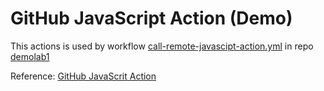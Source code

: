 # GitHub JavaScript Action (Demo)

This actions is used by workflow [call-remote-javascipt-action.yml](https://github.com/oaviles/demolab1/actions/workflows/call-remote-javascipt-action.yml) in repo [demolab1](https://github.com/oaviles/demolab1)

Reference: [GitHub JavaScrit Action](https://docs.github.com/en/actions/creating-actions/creating-a-javascript-action)
